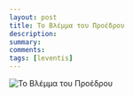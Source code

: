 ```yaml
---
layout: post
title: To Βλέμμα του Προέδρου
description: 
summary: 
comments: 
tags: [leventis]
---
```


<img src="https://www.dropbox.com/s/6shxryyeyckccsh/proedros.GIF?dl=0" alt="To Βλέμμα του Προέδρου" />


